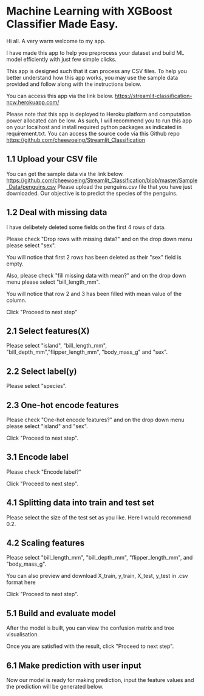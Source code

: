 # Machine Learning with XGBoost Classifier Made Easy.

Hi all. A very warm welcome to my app. 

I have made this app to help you preprocess your dataset and build ML model efficiently with just few simple clicks. 

This app is designed such that it can process any CSV files. To help you better understand how this app works, you may
use the sample data provided and follow along with the instructions below.

You can access this app via the link below.
https://streamlit-classification-ncw.herokuapp.com/

Please note that this app is deployed to Heroku platform and computation power allocated can be low.  As such, I will
recommend you to run this app on your localhost and install required python packages as indicated in requirement.txt.
You can access the source code via this Github repo
https://github.com/cheewoeing/Streamlit_Classification

## 1.1 Upload your CSV file
You can get the sample data via the link below.
https://github.com/cheewoeing/Streamlit_Classification/blob/master/Sample_Data/penguins.csv
Please upload the penguins.csv file that you have just downloaded.
Our objective is to predict the species of the penguins.

## 1.2 Deal with missing data
I have delibetely deleted some fields on the first 4 rows of data. 

Please check "Drop rows with missing data?" and on the drop down menu please select "sex". 

You will notice that first 2 rows has been deleted as their "sex" field is empty.

Also, please check "fill missing data with mean?" and on the drop down menu please select "bill_length_mm". 

You will notice that row 2 and 3 has been filled with mean value of the column.

Click "Proceed to next step"

## 2.1 Select features(X)
Please select "island", "bill_length_mm", "bill_depth_mm","flipper_length_mm", "body_mass_g" and "sex".

## 2.2 Select label(y)
Please select "species".

## 2.3 One-hot encode features
Please check "One-hot encode features?" and on the drop down menu please select "island" and "sex".

Click "Proceed to next step".

## 3.1 Encode label
Please check "Encode label?"

Click "Proceed to next step".

## 4.1 Splitting data into train and test set
Please select the size of the test set as you like. Here I would recommend 0.2.

## 4.2 Scaling features
Please select "bill_length_mm", "bill_depth_mm", "flipper_length_mm", and "body_mass_g".

You can also preview and download X_train, y_train, X_test, y_test in .csv format here

Click "Proceed to next step".

## 5.1 Build and evaluate model
After the model is built, you can view the confusion matrix and tree visualisation.

Once you are satisfied with the result, click "Proceed to next step".

## 6.1 Make prediction with user input
Now our model is ready for making prediction, input the feature values and the prediction will be generated below.
